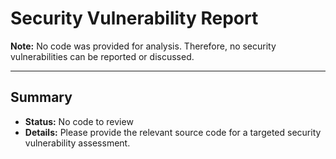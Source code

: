 # Security Vulnerability Report

**Note:** No code was provided for analysis. Therefore, no security vulnerabilities can be reported or discussed.

---

## Summary

- **Status:** No code to review
- **Details:** Please provide the relevant source code for a targeted security vulnerability assessment.